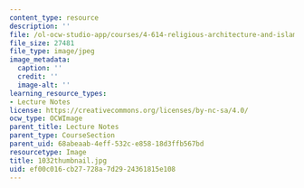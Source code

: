 ```yaml
---
content_type: resource
description: ''
file: /ol-ocw-studio-app/courses/4-614-religious-architecture-and-islamic-cultures-fall-2002/ef00c016cb27728a7d2924361815e108_1032thumbnail.jpg
file_size: 27481
file_type: image/jpeg
image_metadata:
  caption: ''
  credit: ''
  image-alt: ''
learning_resource_types:
- Lecture Notes
license: https://creativecommons.org/licenses/by-nc-sa/4.0/
ocw_type: OCWImage
parent_title: Lecture Notes
parent_type: CourseSection
parent_uid: 68abeaab-4eff-532c-e858-18d3ffb567bd
resourcetype: Image
title: 1032thumbnail.jpg
uid: ef00c016-cb27-728a-7d29-24361815e108
---
```

